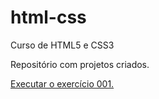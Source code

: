 # html-css
 Curso de HTML5 e CSS3

Repositório com projetos criados.

<a href="https://brenoventura01.github.io/html-css/exercicios/ex001/index.html">Executar o exercício 001.